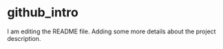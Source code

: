 # github_intro
I am editing the README file. Adding some more details about the project description.
